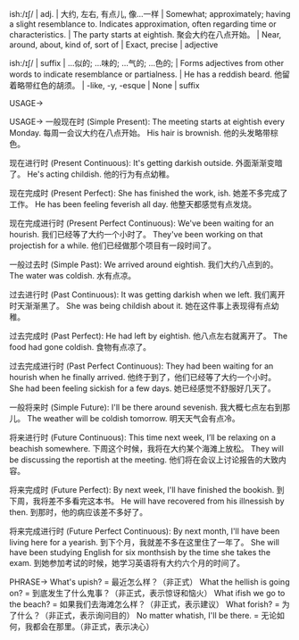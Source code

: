 ish:/ɪʃ/ | adj. | 大约, 左右, 有点儿, 像...一样 | Somewhat; approximately; having a slight resemblance to.  Indicates approximation, often regarding time or characteristics. | The party starts at eightish. 聚会大约在八点开始。 | Near, around, about, kind of, sort of | Exact, precise | adjective

ish:/ɪʃ/ | suffix | ...似的; ...味的; ...气的; ...色的; | Forms adjectives from other words to indicate resemblance or partialness. |  He has a reddish beard. 他留着略带红色的胡须。 | -like, -y, -esque | None | suffix


USAGE->

USAGE->
一般现在时 (Simple Present):
The meeting starts at eightish every Monday. 每周一会议大约在八点开始。
His hair is brownish. 他的头发略带棕色。


现在进行时 (Present Continuous):
It's getting darkish outside. 外面渐渐变暗了。
He's acting childish. 他的行为有点幼稚。


现在完成时 (Present Perfect):
She has finished the work, ish. 她差不多完成了工作。
He has been feeling feverish all day. 他整天都感觉有点发烧。


现在完成进行时 (Present Perfect Continuous):
We've been waiting for an hourish. 我们已经等了大约一个小时了。
They've been working on that projectish for a while. 他们已经做那个项目有一段时间了。


一般过去时 (Simple Past):
We arrived around eightish. 我们大约八点到的。
The water was coldish. 水有点凉。


过去进行时 (Past Continuous):
It was getting darkish when we left. 我们离开时天渐渐黑了。
She was being childish about it. 她在这件事上表现得有点幼稚。


过去完成时 (Past Perfect):
He had left by eightish. 他八点左右就离开了。
The food had gone coldish. 食物有点凉了。


过去完成进行时 (Past Perfect Continuous):
They had been waiting for an hourish when he finally arrived. 他终于到了，他们已经等了大约一个小时。
She had been feeling sickish for a few days. 她已经感觉不舒服好几天了。


一般将来时 (Simple Future):
I'll be there around sevenish. 我大概七点左右到那儿。
The weather will be coldish tomorrow. 明天天气会有点冷。


将来进行时 (Future Continuous):
This time next week, I’ll be relaxing on a beachish somewhere. 下周这个时候，我将在大约某个海滩上放松。
They will be discussing the reportish at the meeting. 他们将在会议上讨论报告的大致内容。


将来完成时 (Future Perfect):
By next week, I'll have finished the bookish. 到下周，我将差不多看完这本书。
He will have recovered from his illnessish by then. 到那时，他的病应该差不多好了。


将来完成进行时 (Future Perfect Continuous):
By next month, I'll have been living here for a yearish. 到下个月，我就差不多在这里住了一年了。
She will have been studying English for six monthsish by the time she takes the exam. 到她参加考试的时候，她学习英语将有大约六个月的时间了。



PHRASE->
What's upish? = 最近怎么样？（非正式）
What the hellish is going on? = 到底发生了什么鬼事？（非正式，表示惊讶和恼火）
What ifish we go to the beach? = 如果我们去海滩怎么样？（非正式，表示建议）
What forish? = 为了什么？（非正式，表示询问目的）
No matter whatish, I'll be there. = 无论如何，我都会在那里。（非正式，表示决心）

